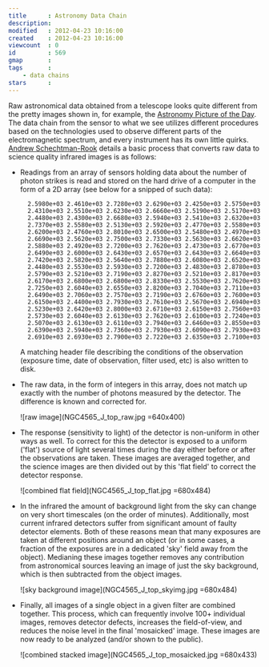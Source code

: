 ```yaml
---
title      : Astronomy Data Chain
description: 
modified   : 2012-04-23 10:16:00
created    : 2012-04-23 10:16:00
viewcount  : 0
id         : 569
gmap       : 
tags       :
    - data chains
stars      : 
---
```


Raw astronomical data obtained from a telescope looks quite different from the pretty images shown in, for example, the [Astronomy Picture of the Day][1]. The data chain from the sensor to what we see utilizes different procedures based on the technologies used to observe different parts of the electromagnetic spectrum, and every instrument has its own little quirks. [Andrew Schechtman-Rook][2] details a basic process that converts raw data to science quality infrared images is as follows:

- Readings from an array of sensors holding data about the number of photon strikes is read and stored on the hard drive of a computer in the form of a 2D array (see below for a snipped of such data):
	
		2.5980e+03 2.4610e+03 2.7280e+03 2.6290e+03 2.4250e+03 2.5750e+03 
		2.4310e+03 2.5510e+03 2.6230e+03 2.6660e+03 2.5190e+03 2.5170e+03 
		2.4480e+03 2.4300e+03 2.6680e+03 2.5940e+03 2.5410e+03 2.6320e+03 
		2.7370e+03 2.5580e+03 2.5130e+03 2.5920e+03 2.4770e+03 2.5580e+03 
		2.6200e+03 2.4760e+03 2.8010e+03 2.6500e+03 2.5480e+03 2.4970e+03 
		2.6690e+03 2.5620e+03 2.7500e+03 2.7330e+03 2.5630e+03 2.6620e+03 
		2.5880e+03 2.4920e+03 2.7200e+03 2.7620e+03 2.4730e+03 2.6770e+03 
		2.6490e+03 2.6000e+03 2.6430e+03 2.6570e+03 2.6430e+03 2.6640e+03 
		2.7420e+03 2.5820e+03 2.5640e+03 2.7880e+03 2.6080e+03 2.6520e+03 
		2.4480e+03 2.5530e+03 2.5930e+03 2.7200e+03 2.4830e+03 2.8780e+03 
		2.5790e+03 2.5210e+03 2.7190e+03 2.8270e+03 2.5210e+03 2.8170e+03 
		2.6170e+03 2.6800e+03 2.6800e+03 2.8330e+03 2.5530e+03 2.7620e+03 
		2.7250e+03 2.6040e+03 2.6550e+03 2.8200e+03 2.7040e+03 2.7110e+03 
		2.6490e+03 2.7060e+03 2.7570e+03 2.7190e+03 2.6760e+03 2.7600e+03 
		2.6150e+03 2.4400e+03 2.7930e+03 2.7610e+03 2.5670e+03 2.6940e+03 
		2.5230e+03 2.6420e+03 2.8000e+03 2.6710e+03 2.6150e+03 2.7560e+03 
		2.5730e+03 2.6040e+03 2.6130e+03 2.7620e+03 2.6100e+03 2.7240e+03 
		2.5070e+03 2.6130e+03 2.6110e+03 2.7940e+03 2.6460e+03 2.8550e+03 
		2.6390e+03 2.5940e+03 2.7360e+03 2.7930e+03 2.6090e+03 2.7930e+03 
		2.6910e+03 2.6930e+03 2.7900e+03 2.7220e+03 2.6350e+03 2.7100e+03 

 	A matching header file describing the conditions of the observation (exposure time, date of observation, filter used, etc) is also written to disk.
 
- The raw data, in the form of integers in this array, does not match up exactly with the number of photons measured by the detector. The difference is known and corrected for.

	![raw image](NGC4565_J_top_raw.jpg =640x400)  
	
- The response (sensitivity to light) of the detector is non-uniform in other ways as well. To correct for this the detector is exposed to a uniform ('flat') source of light several times during the day either before or after the observations are taken. These images are averaged together, and the science images are then divided out by this 'flat field' to correct the detector response.

	![combined flat field](NGC4565_J_top_flat.jpg =680x484)  

- In the infrared the amount of background light from the sky can change on very short timescales (on the order of minutes). Additionally, most current infrared detectors suffer from significant amount of faulty detector elements. Both of these reasons mean that many exposures are taken at different positions around an object (or in some cases, a fraction of the exposures are in a dedicated 'sky' field away from the object). Medianing these images together removes any contribution from astronomical sources leaving an image of just the sky background, which is then subtracted from the object images.

	![sky background image](NGC4565_J_top_skyimg.jpg =680x484)  
	
- Finally, all images of a single object in a given filter are combined together. This process, which can frequently involve 100+ individual images, removes detector defects, increases the field-of-view, and reduces the noise level in the final 'mosaicked' image. These images are now ready to be analyzed (and/or shown to the public).

	![combined stacked image](NGC4565_J_top_mosaicked.jpg =680x433)  
	

[1]: http://apod.nasa.gov/apod/
[2]: http://www.astro.wisc.edu/our-people/graduate-students/schechtman-rook/